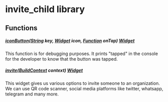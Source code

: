 



# invite_child library
















## Functions

##### [iconButton](../widgets_invite_child/iconButton.md)([String](https:api.flutter.dev/flutter/dart-core/String-class.html) key, [Widget](https:api.flutter.dev/flutter/widgets/Widget-class.html) icon, [Function](https:api.flutter.dev/flutter/dart-core/Function-class.html) onTap) [Widget](https:api.flutter.dev/flutter/widgets/Widget-class.html)



This function is for debugging purposes.
It prints "tapped" in the console for the developer to know that the button was tapped.  




##### [invite](../widgets_invite_child/invite.md)([BuildContext](https:api.flutter.dev/flutter/widgets/BuildContext-class.html) context) [Widget](https:api.flutter.dev/flutter/widgets/Widget-class.html)



This widget gives us various options to invite someone to an organization.
We can use QR code scanner, social media platforms like twitter, whatsapp, telegram and many more.  












